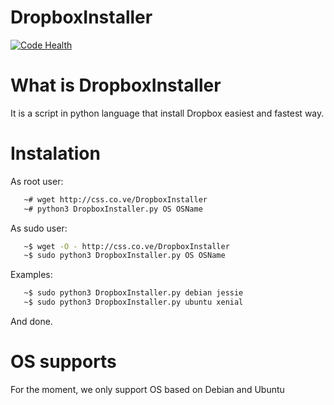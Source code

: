 # DropboxInstaller
[![Code Health](https://landscape.io/github/csoliss/DropboxInstaller/master/landscape.svg?style=flat)](https://landscape.io/github/csoliss/DropboxInstaller/master)
# What is DropboxInstaller
It is a script in python language that install Dropbox easiest and fastest way.

# Instalation
As root user:
```sh
   ~# wget http://css.co.ve/DropboxInstaller
   ~# python3 DropboxInstaller.py OS OSName
```
As sudo user:
```sh
   ~$ wget -O - http://css.co.ve/DropboxInstaller
   ~$ sudo python3 DropboxInstaller.py OS OSName
```
Examples:
```sh
   ~$ sudo python3 DropboxInstaller.py debian jessie
   ~$ sudo python3 DropboxInstaller.py ubuntu xenial
```
And done.   

# OS supports
For the moment, we only support OS based on Debian and Ubuntu
